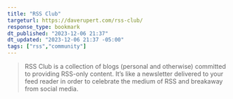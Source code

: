 ```yaml
---
title: "RSS Club"
targeturl: https://daverupert.com/rss-club/
response_type: bookmark
dt_published: "2023-12-06 21:37"
dt_updated: "2023-12-06 21:37 -05:00"
tags: ["rss","community"]
---
```


> RSS Club is a collection of blogs (personal and otherwise) committed to providing RSS-only content. It’s like a newsletter delivered to your feed reader in order to celebrate the medium of RSS and breakaway from social media.

